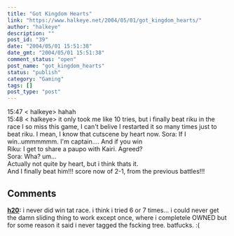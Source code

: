 ```yaml
---
title: "Got Kingdom Hearts"
link: "https://www.halkeye.net/2004/05/01/got_kingdom_hearts/"
author: "halkeye"
description: ""
post_id: "39"
date: "2004/05/01 15:51:38"
date_gmt: "2004/05/01 15:51:38"
comment_status: "open"
post_name: "got_kingdom_hearts"
status: "publish"
category: "Gaming"
tags: []
post_type: "post"
---
```


15:47 < halkeye> hahah  
15:48 < halkeye> it only took me like 10 tries, but i finally beat riku in the race I so miss this game, I can't belive I restarted it so many times just to beat riku. I mean, I know that cutscene by heart now. Sora: If I win..ummmmmm. I'm captain.... And if you win  
Riku: I get to share a paupo with Kairi. Agreed?  
Sora: Wha? um...   
Actually not quite by heart, but i think thats it.  
And I finally beat him!!! score now of 2-1, from the previous battles!!!

## Comments

**[h20](#35 "2004-05-02 18:36:46"):** i never did win tat race. i think i tried 6 or 7 times... i could never get the damn sliding thing to work except once, where i completele OWNED but for some reason it said i never tagged the fscking tree. batfucks. :(

